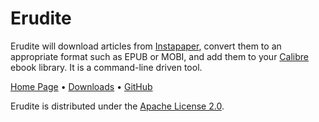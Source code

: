 # Erudite

Erudite will download articles from
[Instapaper](http://www.instapaper.com/), convert them to an appropriate
format such as EPUB or MOBI, and add them to your
[Calibre](http://calibre-ebook.com/) ebook library. It is a command-line
driven tool.

[Home Page](http://evanmclean.com/software/erudite/) &bull;
[Downloads](https://github.com/evmcl/evlibjava/downloads) &bull;
[GitHub](https://github.com/evmcl/erudite)

Erudite is distributed under the [Apache License
2.0](http://www.apache.org/licenses/LICENSE-2.0).
